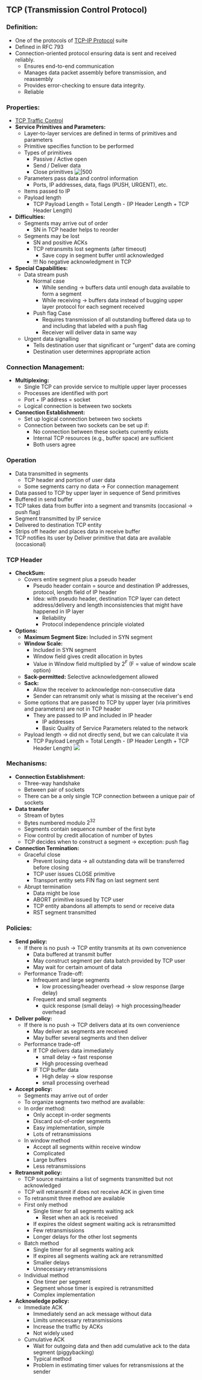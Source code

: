 ## TCP (Transmission Control Protocol)
### Definition:
- One of the protocols of [TCP-IP Protocol](TCP-IP%20Protocol.md) suite
- Defined in RFC 793
- Connection-oriented protocol ensuring data is sent and received reliably.
	- Ensures end-to-end communication
	- Manages data packet assembly before transmission, and reassembly
	- Provides error-checking to ensure data integrity.
	- Reliable
### Properties:
- [TCP Traffic Control](TCP%20Traffic%20Control.md)
-  **Service Primitives and Parameters:**
	- Layer-to-layer services are defined in terms of primitives and parameters
	- Primitive specifies function to be performed
	- Types of primitives
		- Passive / Active open
		- Send / Deliver data
		- Close primitives
		![|500](Attachments/Service%20Primitives.png)
	- Parameters pass data and control information
		- Ports, IP addresses, data, flags (PUSH, URGENT), etc.
	- Items passed to IP
	- Payload length
		- TCP Payload Length = Total Length - (IP Header Length + TCP Header Length)
- **Difficulties:**
	- Segments may arrive out of order
		- SN in TCP header helps to reorder
	- Segments may be lost
		- SN and positive ACKs
		- TCP retransmits lost segments (after timeout)
			- Save copy in segment buffer until acknowledged
		- !!! No negative acknowledgment in TCP
- **Special Capabilities:**
	- Data stream push
		- Normal case 
			- While sending -> buffers data until enough data available to form a segment 
			- While receiving -> buffers data instead of bugging upper layer protocol for each segment received
		- Push flag Case
			- Requires transmission of all outstanding buffered data up to and including that labeled with a push flag
			- Receiver will deliver data in same way
	- Urgent data signalling
		- Tells destination user that significant or "urgent" data are coming
		- Destination user determines appropriate action
### Connection Management:
- **Multiplexing:**
	- Single TCP can provide service to multiple upper layer processes
	- Processes are identified with port
	- Port + IP address = socket
	- Logical connection is between two sockets
- **Connection Establishment:**
	- Set up logical connection between two sockets
	- Connection between two sockets can be set up if: 
		- No connection between these sockets currently exists
		- Internal TCP resources (e.g., buffer space) are sufficient
		- Both users agree 
### Operation
- Data transmitted in segments
	- TCP header and portion of user data
	- Some segments carry no data -> For connection management
- Data passed to TCP by upper layer in sequence of Send primitives
- Buffered in send buffer
- TCP takes data from buffer into a segment and transmits (occasional -> push flag)
- Segment transmitted by IP service
- Delivered to destination TCP entity
- Strips off header and places data in receive buffer
- TCP notifies its user by Deliver primitive that data are available (occasional)
### TCP Header
- **CheckSum:**
	- Covers entire segment plus a pseudo header
		- Pseudo header contain = source and destination IP addresses, protocol, length field of IP header
		- Idea: with pseudo header, destination TCP layer can detect address/delivery and length inconsistencies that might have happened in IP layer
			- Reliability
			- Protocol independence principle violated
- **Options:**
	- **Maximum Segment Size:** Included in SYN segment
	- **Window Scale:** 
		- Included in SYN segment
		- Window field gives credit allocation in bytes
		- Value in Window field multiplied by $2^F$ (F =  value of window scale option)
	- **Sack-permitted:** Selective acknowledgement allowed
	- **Sack:** 
		- Allow the receiver to acknowledge non-consecutive data
		- Sender can retransmit only what is missing at the receiver's end
	- Some options that are passed to TCP by upper layer (via primitives and parameters) are not in TCP header
		- They are passed to IP and included in IP header
			- IP addresses
			- Basic Quality of Service Parameters related to the network
	- Payload length -> did not directly send, but we can calculate it via
		- TCP Payload Length = Total Length - (IP Header Length + TCP Header Length)
![](Attachments/TCPHeader.png)
### Mechanisms:
- **Connection Establishment:**
	- Three-way handshake
	- Between pair of sockets
	- There can be a only single TCP connection between a unique pair of sockets
- **Data transfer**
	- Stream of bytes
	- Bytes numbered modulo $2^{32}$
	- Segments contain sequence number of the first byte
	- Flow control by credit allocation of number of bytes
	- TCP decides when to construct a segment -> exception: push flag
- **Connection Termination:**
	- Graceful close
		- Prevent losing data -> all outstanding data will be transferred  before closing 
		- TCP user issues CLOSE primitive
		- Transport entity sets FIN flag on last segment sent
	- Abrupt termination 
		- Data might be lose
		- ABORT primitive issued by TCP user
		- TCP entity abandons all attempts to send or receive data
		- RST segment transmitted
### Policies:
- **Send policy:**
	- If there is no push -> TCP entity transmits at its own convenience
		- Data buffered at transmit buffer
		- May construct segment per data batch provided by TCP user
		- May wait for certain amount of data
	- Performance Trade-off:
		- Infrequent and large segments
			- low processing/header overhead -> slow response (large delay)
		- Frequent and small segments
			- quick response (small delay) -> high processing/header overhead
- **Deliver policy:**
	- If there is no push -> TCP delivers data at its own convenience
		- May deliver as segments are received
		- May buffer several segments and then deliver
	- Performance trade-off
		- If TCP delivers data immediately
			- small delay -> fast response
			- High processing overhead
		- IF TCP buffer data
			- High delay -> slow response
			- small processing overhead
- **Accept policy:**
	- Segments may arrive out of order
	- To organize segments two method are available:
	- In order method:
		- Only accept in-order segments
		- Discard out-of-order segments
		- Easy implementation, simple
		- Lots of retransmissions
	- In window method
		- Accept all segments within receive window
		- Complicated
		- Large buffers
		- Less retransmissions
- **Retransmit policy:**
	- TCP source maintains a list of segments transmitted but not acknowledged
	- TCP will retransmit if does not receive ACK in given time
	- To retransmit three method are available
	- First only method
		- Single timer for all segments waiting ack
			- Reset when an ack is received
		- If expires the oldest segment waiting ack is retransmitted
		- Few retransmissions
		- Longer delays for the other lost segments
	- Batch method
		- Single timer for all segments waiting ack
		- If expires all segments waiting ack are retransmitted
		- Smaller delays 
		- Unnecessary retransmissions
	- Individual method
		- One timer per segment
		- Segment whose timer is expired is retransmitted
		- Complex implementation
- **Acknowledge policy:**
	- Immediate ACK
		- Immediately send an ack message without data
		- Limits unnecessary retransmissions
		- Increase the traffic by ACKs
		- Not widely used
	- Cumulative ACK
		- Wait for outgoing data and then add cumulative ack to the data segment (piggybacking)
		- Typical method
		- Problem in estimating timer values for retransmissions at the sender